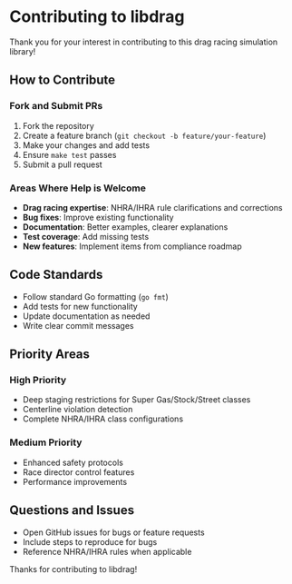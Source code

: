 # Contributing to libdrag

Thank you for your interest in contributing to this drag racing simulation library!

## How to Contribute

### Fork and Submit PRs
1. Fork the repository
2. Create a feature branch (`git checkout -b feature/your-feature`)
3. Make your changes and add tests
4. Ensure `make test` passes
5. Submit a pull request

### Areas Where Help is Welcome
- **Drag racing expertise**: NHRA/IHRA rule clarifications and corrections
- **Bug fixes**: Improve existing functionality
- **Documentation**: Better examples, clearer explanations
- **Test coverage**: Add missing tests
- **New features**: Implement items from compliance roadmap

## Code Standards

- Follow standard Go formatting (`go fmt`)
- Add tests for new functionality
- Update documentation as needed
- Write clear commit messages

## Priority Areas

### High Priority
- Deep staging restrictions for Super Gas/Stock/Street classes
- Centerline violation detection
- Complete NHRA/IHRA class configurations

### Medium Priority
- Enhanced safety protocols
- Race director control features
- Performance improvements

## Questions and Issues

- Open GitHub issues for bugs or feature requests
- Include steps to reproduce for bugs
- Reference NHRA/IHRA rules when applicable

Thanks for contributing to libdrag!